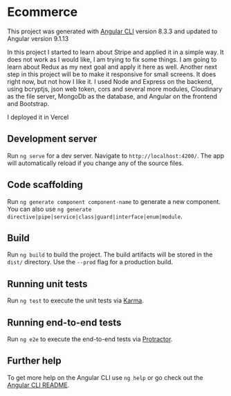 # Ecommerce

This project was generated with [Angular CLI](https://github.com/angular/angular-cli) version 8.3.3 and updated to Angular version 9.1.13

In this project I started to learn about Stripe and applied it in
              a simple way. It does not work as I would like, I am trying to fix
              some things. I am going to learn about Redux as my next goal and
              apply it here as well. Another next step in this project will be
              to make it responsive for small screens. It does right now, but
              not how I like it. I used Node and Express on the backend, using
              bcryptjs, json web token, cors and several more modules,
              Cloudinary as the file server, MongoDb as the database, and
              Angular on the frontend and Bootstrap.
              
I deployed it in Vercel

## Development server

Run `ng serve` for a dev server. Navigate to `http://localhost:4200/`. The app will automatically reload if you change any of the source files.

## Code scaffolding

Run `ng generate component component-name` to generate a new component. You can also use `ng generate directive|pipe|service|class|guard|interface|enum|module`.

## Build

Run `ng build` to build the project. The build artifacts will be stored in the `dist/` directory. Use the `--prod` flag for a production build.

## Running unit tests

Run `ng test` to execute the unit tests via [Karma](https://karma-runner.github.io).

## Running end-to-end tests

Run `ng e2e` to execute the end-to-end tests via [Protractor](http://www.protractortest.org/).

## Further help

To get more help on the Angular CLI use `ng help` or go check out the [Angular CLI README](https://github.com/angular/angular-cli/blob/master/README.md).
